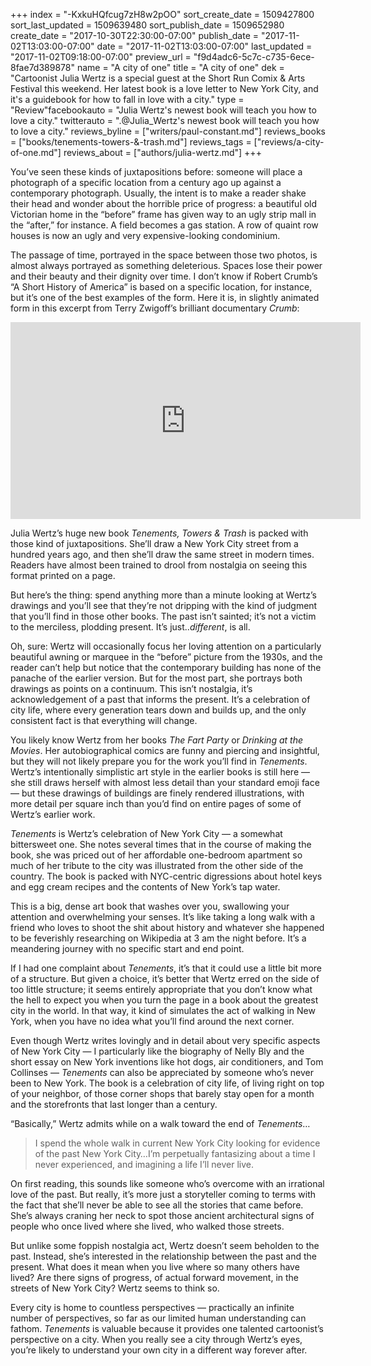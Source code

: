 +++
index = "-KxkuHQfcug7zH8w2pOO"
sort_create_date = 1509427800
sort_last_updated = 1509639480
sort_publish_date = 1509652980
create_date = "2017-10-30T22:30:00-07:00"
publish_date = "2017-11-02T13:03:00-07:00"
date = "2017-11-02T13:03:00-07:00"
last_updated = "2017-11-02T09:18:00-07:00"
preview_url = "f9d4adc6-5c7c-c735-6ece-8fae7d389878"
name = "A city of one"
title = "A city of one"
dek = "Cartoonist Julia Wertz is a special guest at the Short Run Comix & Arts Festival this weekend. Her latest book is a love letter to New York City, and it's a guidebook for how to fall in love with a city."
type = "Review"facebookauto = "Julia Wertz's newest book will teach you how to love a city."
twitterauto = ".@Julia_Wertz's newest book will teach you how to love a city."
reviews_byline = ["writers/paul-constant.md"]
reviews_books = ["books/tenements-towers-&-trash.md"]
reviews_tags = ["reviews/a-city-of-one.md"]
reviews_about = ["authors/julia-wertz.md"]
+++

You’ve seen these kinds of juxtapositions before: someone will place a photograph of a specific location from a century ago up against a contemporary photograph. Usually, the intent is to make a reader shake their head and wonder about the horrible price of progress: a beautiful old Victorian home in the “before” frame has given way to an ugly strip mall in the “after,” for instance. A field becomes a gas station. A row of quaint row houses is now an ugly and very expensive-looking condominium. 

The passage of time, portrayed in the space between those two photos, is almost always portrayed as something deleterious. Spaces lose their power and their beauty and their dignity over time. I don’t know if Robert Crumb’s “A Short History of America” is based on a specific location, for instance, but it’s one of the best examples of the form. Here it is, in slightly animated form in this excerpt from Terry Zwigoff’s brilliant documentary *Crumb*:

<iframe width="560" height="315" src="https://www.youtube.com/embed/3ym5n-ZZWUs?rel=0" frameborder="0" allowfullscreen></iframe>

Julia Wertz’s huge new book *Tenements, Towers & Trash* is packed with those kind of juxtapositions. She’ll draw a New York City street from a hundred years ago, and then she’ll draw the same street in modern times. Readers have almost been trained to drool from nostalgia on seeing this format printed on a page.

But here’s the thing: spend anything more than a minute looking at Wertz’s drawings and you’ll see that they’re not dripping with the kind of judgment that you’ll find in those other books. The past isn’t sainted; it’s not a victim to the merciless, plodding present. It’s just..*different*, is all.

Oh, sure: Wertz will occasionally focus her loving attention on a particularly beautiful awning or marquee in the “before” picture from the 1930s, and the reader can’t help but notice that the contemporary building has none of the panache of the earlier version. But for the most part, she portrays both drawings as points on a continuum. This isn’t nostalgia, it’s acknowledgement of a past that informs the present. It’s a celebration of city life, where every generation tears down and builds up, and the only consistent fact is that everything will change.

You likely know Wertz from her books *The Fart Party* or *Drinking at the Movies*. Her autobiographical comics are funny and piercing and insightful, but they will not likely prepare you for the work you’ll find in *Tenements*. Wertz’s intentionally simplistic art style in the earlier books is still here — she still draws herself with almost less detail than your standard emoji face — but these drawings of buildings are finely rendered illustrations, with more detail per square inch than you’d find on entire pages of some of Wertz’s earlier work.

*Tenements* is Wertz’s celebration of New York City — a somewhat bittersweet one. She notes several times that in the course of making the book, she was priced out of her affordable one-bedroom apartment so much of her tribute to the city was illustrated from the other side of the country. The book is packed with NYC-centric digressions about hotel keys and egg cream recipes and the contents of New York’s tap water. 

This is a big, dense art book that washes over you, swallowing your attention and overwhelming your senses. It’s like taking a long walk with a friend who loves to shoot the shit about history and whatever she happened to be feverishly researching on Wikipedia at 3 am the night before. It’s a meandering journey with no specific start and end point. 

If I had one complaint about *Tenements*, it’s that it could use a little bit more of a structure. But given a choice, it’s better that Wertz erred on the side of too little structure; it seems entirely appropriate that you don’t know what the hell to expect you when you turn the page in a book about the greatest city in the world. In that way, it kind of simulates the act of walking in New York, when you have no idea what you’ll find around the next corner.

Even though Wertz writes lovingly and in detail about very specific aspects of New York City — I particularly like the biography of Nelly Bly and the short essay on New York inventions like hot dogs, air conditioners, and Tom Collinses — *Tenements* can also be appreciated by someone who’s never been to New York. The book is a celebration of city life, of living right on top of your neighbor, of those corner shops that barely stay open for a month and the storefronts that last longer than a century. 

“Basically,” Wertz admits while on a walk toward the end of *Tenements*… 

<blockquote>I spend the whole walk in current New York City looking for evidence of the past New York City…I’m perpetually fantasizing about a time I never experienced, and imagining a life I’ll never live.</blockquote>

On first reading, this sounds like someone who’s overcome with an irrational love of the past. But really, it’s more just a storyteller coming to terms with the fact that she’ll never be able to see all the stories that came before. She’s always craning her neck to spot those ancient architectural signs of people who once lived where she lived, who walked those streets.

But unlike some foppish nostalgia act, Wertz doesn’t seem beholden to the past. Instead, she’s interested in the relationship between the past and the present. What does it mean when you live where so many others have lived? Are there signs of progress, of actual forward movement, in the streets of New York City? Wertz seems to think so.

Every city is home to countless perspectives — practically an infinite number of perspectives, so far as our limited human understanding can fathom. *Tenements* is valuable because it provides one talented cartoonist’s perspective on a city. When you really see a city through Wertz’s eyes, you’re likely to understand your own city in a different way forever after.
